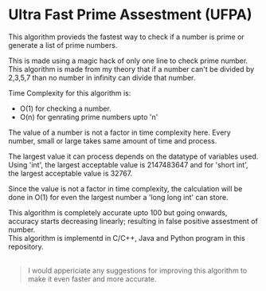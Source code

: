 # Ultra Fast Prime Assestment (UFPA)

This algorithm provieds the fastest way to check if a number is prime or generate a list of prime numbers.

This is made using a magic hack of only one line to check prime number.\
This algorithm is made from my theory that if a number can't be divided by 2,3,5,7 than no number in infinity can divide that number.

Time Complexity for this algorithm is:
  - O(1) for checking a number.
  - O(n) for genrating prime numbers upto 'n'
  
The value of a number is not a factor in time complexity here. Every number, small or large takes same amount of time and process.

The largest value it can process depends on the datatype of variables used. Using 'int', the largest acceptable value is 2147483647 and for 'short int', the largest acceptable
value is 32767. 

Since the value is not a factor in time complexity, the calculation will be done in O(1) for even the largest number a 'long long int' can store.

This algorithm is completely accurate upto 100 but going onwards, accuracy starts decreasing linearly; resulting in false positive assestment of number.\
This algorithm is implementd in C/C++, Java and Python program in this repository.
 <br><br>
> I would appericiate any suggestions for improving this algorithm to make it even faster and more accurate.
